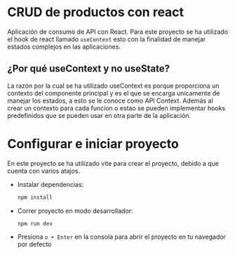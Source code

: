# CRUD de productos con react
Aplicación de consumo de API con React. Para este proyecto se ha utilizado el hook de react llamado ``useContext`` esto con la finalidad de manejar estados complejos en las aplicaciones.

## ¿Por qué useContext y no useState?
La razón por la cual se ha utilizado useContext es porque proporciona un contexto del componente principal y es el que se encarga unicamente de manejar los estados, a esto se le conoce como API Context. Además al crear un contexto para cada funcion o estao se pueden implementar hooks predefinidos que se pueden usar en otra parte de la aplicación.


# Configurar e iniciar proyecto
En este proyecto se ha utilizado vite para crear el proyecto, debido a que cuenta con varios atajos.

* Instalar dependencias:
    ```bash
    npm install
    ```

* Correr proyecto en modo desarrollador:
    ```bash
    npm run dev
    ```

* Presiona ``o + Enter`` en la consola para abrir el proyecto en tu navegador por defecto
